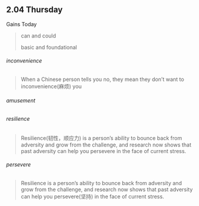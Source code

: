 ## 2.04	Thursday

Gains Today

> can and could
>
> basic and foundational

###### inconvenience

> When a Chinese person tells you no, they mean they don’t want to inconvenience(麻烦) you

###### amusement

###### resilience 

>Resilience(韧性，顺应力) is a person’s ability to bounce back from adversity and grow from the challenge, and research now shows that past adversity can help you persevere in the face of current stress. 

###### persevere

> Resilience is a person’s ability to bounce back from adversity and grow from the challenge, and research now shows that past adversity can help you persevere(坚持) in the face of current stress. 


